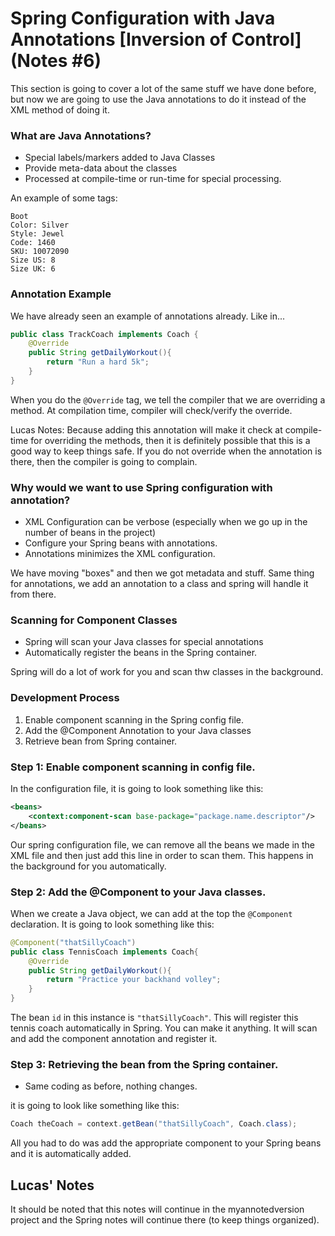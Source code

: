# Spring Configuration with Java Annotations [Inversion of Control] (Notes #6)

This section is going to cover a lot of the same stuff we have done before, but now we are going to use
the Java annotations to do it instead of the XML method of doing it.


### What are Java Annotations?

- Special labels/markers added to Java Classes
- Provide meta-data about the classes
- Processed at compile-time or run-time for special processing.

An example of some tags:
```text
Boot
Color: Silver
Style: Jewel
Code: 1460
SKU: 10072090
Size US: 8
Size UK: 6
```

### Annotation Example

We have already seen an example of annotations already. Like in...
```java
public class TrackCoach implements Coach {
    @Override
    public String getDailyWorkout(){
        return "Run a hard 5k";
    }
}
```

When you do the ``@Override`` tag, we tell the compiler that we are overriding a method.
At compilation time, compiler will check/verify the override. 

Lucas Notes: Because adding this annotation will make it check at compile-time for overriding the methods, then it is
definitely possible that this is a good way to keep things safe. If you do not override when the annotation is there, then 
the compiler is going to complain.

### Why would we want to use Spring configuration with annotation?

- XML Configuration can be verbose (especially when we go up in the number of beans in the project)
- Configure your Spring beans with annotations.
- Annotations minimizes the XML configuration. 

We have moving "boxes" and then we got metadata and stuff. Same thing for annotations, we add an annotation to a class
and spring will handle it from there. 

### Scanning for Component Classes

- Spring will scan your Java classes for special annotations
- Automatically register the beans in the Spring container. 

Spring will do a lot of work for you and scan thw classes in the background. 

### Development Process

1) Enable component scanning in the Spring config file.
2) Add the @Component Annotation to your Java classes
3) Retrieve bean from Spring container. 

### Step 1: Enable component scanning in config file.

In the configuration file, it is going to look something like this:
```xml
<beans>
    <context:component-scan base-package="package.name.descriptor"/>
</beans>
```

Our spring configuration file, we can remove all the beans we made in the XML file and then just add this line in order
to scan them. This happens in the background for you automatically.

### Step 2: Add the @Component to your Java classes.

When we create a Java object, we can add at the top the ``@Component`` declaration. It is going to look something like this:

```java
@Component("thatSillyCoach")
public class TennisCoach implements Coach{
    @Override
    public String getDailyWorkout(){
        return "Practice your backhand volley";
    }
}
```
The bean ``id`` in this instance is ``"thatSillyCoach"``. This will register this tennis coach automatically in Spring.
You can make it anything. It will scan and add the component annotation and register it.

### Step 3: Retrieving the bean from the Spring container.

- Same coding as before, nothing changes.

it is going to look like something like this:
```java
Coach theCoach = context.getBean("thatSillyCoach", Coach.class);
```

All you had to do was add the appropriate component to your Spring beans and it is automatically added. 

## Lucas' Notes

It should be noted that this notes will continue in the myannotedversion project and the Spring notes will continue
there (to keep things organized).